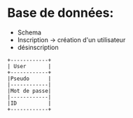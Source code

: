
# Base de données:

* Schema 
* Inscription -> création d'un utilisateur
* désinscription

```
+------------+
| User       |
+------------+     
|Pseudo      |
|------------|
|Mot de passe|
|------------|
|ID          | 
+------------+
```
